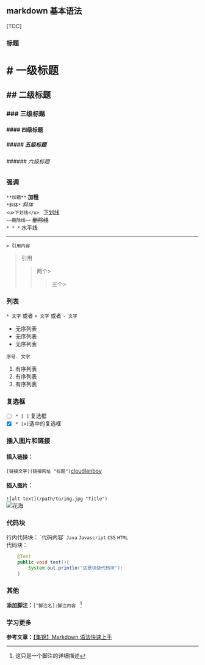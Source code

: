 ## markdown 基本语法

[TOC]

### 标题

# # 一级标题
## \#\# 二级标题
### \#\#\# 三级标题
#### \#\#\#\# 四级标题
##### \#\#\#\#\# 五级标题
###### \#\#\#\#\#\# 六级标题

### 强调

`**加粗**` 	**加粗**  
`*斜体*` 	*斜体*  
`<u>下划线</u>	`	<u>下划线</u>  
`~~删除线~~` 	~~删除线~~  
`* * *` 	水平线  
* * *
`> 引用内容`
>引用
>>两个\>
>>
>>>三个\>

### 列表

`* 文字`  或者 `+ 文字` 或者 `- 文字`   

* 无序列表
* 无序列表
* 无序列表

`序号. 文字`  
1. 有序列表
2. 有序列表
3. 有序列表

### 复选框

* [ ] `* [ ]` 复选框
* [x] `* [x]`选中的复选框

### 插入图片和链接

#### 插入链接： 

`[链接文字](链接网址 "标题")`[cloudlanboy](https://www.clboy.cn "cloudlandboy的博客")

#### 插入图片：  

`![alt text](/path/to/img.jpg "Title")`  
![花海](https://ss0.baidu.com/73x1bjeh1BF3odCf/it/u=138126325,1485620701&fm=85&s=7FAB2EC3909A35D01E299C1A030010D2 "标题")

### 代码块
行内代码块：	\`代码内容\`  `Java` `Javascript` `CSS` `HTML`  
代码块：  

```java
	@Test
	public void test(){
		System.out.println("这是块级代码块");
	}
```
### 其他

**添加脚注：**`[^脚注名]:脚注内容 `   [^1]

### 学习更多

**参考文章：**[【集锦】Markdown 语法快速上手](https://www.jianshu.com/c/65c0f5f216cc)

[^1]:这只是一个脚注的详细描述  

